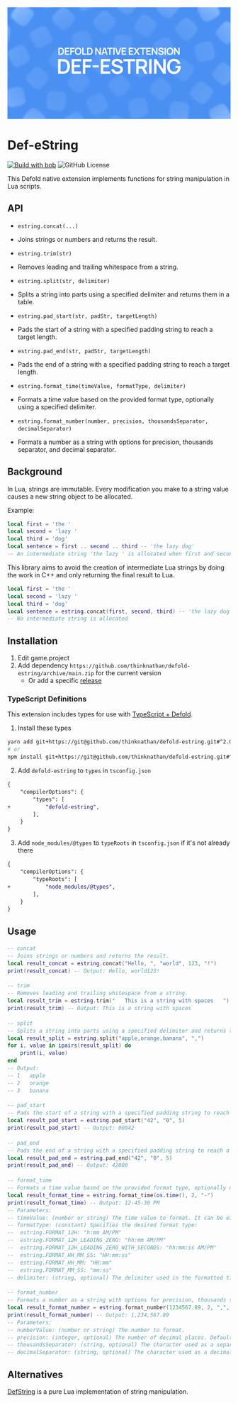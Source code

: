 <img src="_docs/def-estring-x1.png" alt="Def-eString">

# Def-eString

[![Build with bob](https://github.com/thinknathan/defold-estring/actions/workflows/bob.yml/badge.svg)](https://github.com/thinknathan/defold-estring/actions/workflows/bob.yml) ![GitHub License](https://img.shields.io/github/license/thinknathan/defold-estring)

This Defold native extension implements functions for string manipulation in Lua scripts.

## API

- `estring.concat(...)`
- Joins strings or numbers and returns the result.

- `estring.trim(str)`
- Removes leading and trailing whitespace from a string.

- `estring.split(str, delimiter)`
- Splits a string into parts using a specified delimiter and returns them in a table.

- `estring.pad_start(str, padStr, targetLength)`
- Pads the start of a string with a specified padding string to reach a target length.

- `estring.pad_end(str, padStr, targetLength)`
- Pads the end of a string with a specified padding string to reach a target length.

- `estring.format_time(timeValue, formatType, delimiter)`
- Formats a time value based on the provided format type, optionally using a specified delimiter.

- `estring.format_number(number, precision, thousandsSeparator, decimalSeparator)`
- Formats a number as a string with options for precision, thousands separator, and decimal separator.

## Background

In Lua, strings are immutable. Every modification you make to a string value causes a new string object to be allocated.

Example:

```lua
local first = 'the '
local second = 'lazy '
local third = 'dog'
local sentence = first .. second .. third -- 'the lazy dog'
-- An intermediate string 'the lazy ' is allocated when first and second are joined
```

This library aims to avoid the creation of intermediate Lua strings by doing the work in C++ and only returning the final result to Lua.

```lua
local first = 'the '
local second = 'lazy '
local third = 'dog'
local sentence = estring.concat(first, second, third) -- 'the lazy dog'
-- No intermediate string is allocated
```

## Installation

1. Edit game.project
2. Add dependency `https://github.com/thinknathan/defold-estring/archive/main.zip` for the current version
   - Or add a specific [release](https://github.com/thinknathan/defold-estring/releases)

### TypeScript Definitions

This extension includes types for use with [TypeScript + Defold](https://ts-defold.dev/).

1. Install these types

```bash
yarn add git+https://git@github.com/thinknathan/defold-estring.git#^2.0.0 -D
# or
npm install git+https://git@github.com/thinknathan/defold-estring.git#^2.0.0 --save-dev
```

2. Add `defold-estring` to `types` in `tsconfig.json`

```diff
{
	"compilerOptions": {
		"types": [
+			"defold-estring",
		],
	}
}
```

3. Add `node_modules/@types` to `typeRoots` in `tsconfig.json` if it's not already there

```diff
{
	"compilerOptions": {
		"typeRoots": [
+			"node_modules/@types",
		],
	}
}
```

## Usage

```lua
-- concat
-- Joins strings or numbers and returns the result.
local result_concat = estring.concat("Hello, ", "world", 123, "!")
print(result_concat) -- Output: Hello, world123!

-- trim
-- Removes leading and trailing whitespace from a string.
local result_trim = estring.trim("   This is a string with spaces   ")
print(result_trim) -- Output: This is a string with spaces

-- split
-- Splits a string into parts using a specified delimiter and returns them in a table.
local result_split = estring.split("apple,orange,banana", ",")
for i, value in ipairs(result_split) do
    print(i, value)
end
-- Output:
-- 1   apple
-- 2   orange
-- 3   banana

-- pad_start
-- Pads the start of a string with a specified padding string to reach a target length.
local result_pad_start = estring.pad_start("42", "0", 5)
print(result_pad_start) -- Output: 00042

-- pad_end
-- Pads the end of a string with a specified padding string to reach a target length.
local result_pad_end = estring.pad_end("42", "0", 5)
print(result_pad_end) -- Output: 42000

-- format_time
-- Formats a time value based on the provided format type, optionally using a specified delimiter.
local result_format_time = estring.format_time(os.time(), 2, "-")
print(result_format_time) -- Output: 12-45-30 PM
-- Parameters:
-- timeValue: (number or string) The time value to format. It can be either a numeric timestamp or a string representing a date and time.
-- formatType: (constant) Specifies the desired format type:
-- 	estring.FORMAT_12H: "h:mm AM/PM"
-- 	estring.FORMAT_12H_LEADING_ZERO: "hh:mm AM/PM"
-- 	estring.FORMAT_12H_LEADING_ZERO_WITH_SECONDS: "hh:mm:ss AM/PM"
-- 	estring.FORMAT_HH_MM_SS: "HH:mm:ss"
-- 	estring.FORMAT_HH_MM: "HH:mm"
-- 	estring.FORMAT_MM_SS: "mm:ss"
-- delimiter: (string, optional) The delimiter used in the formatted time. Default is ":".

-- format_number
-- Formats a number as a string with options for precision, thousands separator, and decimal separator.
local result_format_number = estring.format_number(1234567.89, 2, ",", ".")
print(result_format_number) -- Output: 1,234,567.89
-- Parameters:
-- numberValue: (number or string) The number to format.
-- precision: (integer, optional) The number of decimal places. Default is 0.
-- thousandsSeparator: (string, optional) The character used as a separator for thousands. Default is ",".
-- decimalSeparator: (string, optional) The character used as a decimal point. Default is ".".
```

## Alternatives

[DefString](https://github.com/subsoap/defstring) is a pure Lua implementation of string manipulation.
